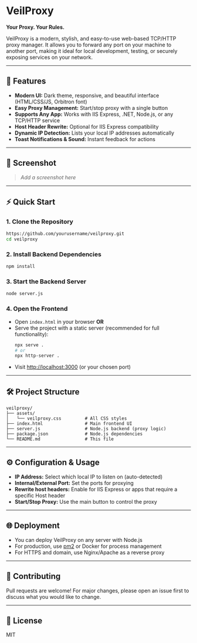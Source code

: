 # VeilProxy

**Your Proxy. Your Rules.**

VeilProxy is a modern, stylish, and easy-to-use web-based TCP/HTTP proxy manager. It allows you to forward any port on your machine to another port, making it ideal for local development, testing, or securely exposing services on your network.

---

## 🚀 Features
- **Modern UI:** Dark theme, responsive, and beautiful interface (HTML/CSS/JS, Orbitron font)
- **Easy Proxy Management:** Start/stop proxy with a single button
- **Supports Any App:** Works with IIS Express, .NET, Node.js, or any TCP/HTTP service
- **Host Header Rewrite:** Optional for IIS Express compatibility
- **Dynamic IP Detection:** Lists your local IP addresses automatically
- **Toast Notifications & Sound:** Instant feedback for actions

---

## 📸 Screenshot
> _Add a screenshot here_

---

## ⚡️ Quick Start

### 1. Clone the Repository
```bash
https://github.com/yourusername/veilproxy.git
cd veilproxy
```

### 2. Install Backend Dependencies
```bash
npm install
```

### 3. Start the Backend Server
```bash
node server.js
```

### 4. Open the Frontend
- Open `index.html` in your browser **OR**
- Serve the project with a static server (recommended for full functionality):
  ```bash
  npx serve .
  # or
  npx http-server .
  ```
- Visit [http://localhost:3000](http://localhost:3000) (or your chosen port)

---

## 🛠️ Project Structure
```
veilproxy/
├── assets/
│   └── veilproxy.css         # All CSS styles
├── index.html                # Main frontend UI
├── server.js                 # Node.js backend (proxy logic)
├── package.json              # Node.js dependencies
└── README.md                 # This file
```

---

## ⚙️ Configuration & Usage
- **IP Address:** Select which local IP to listen on (auto-detected)
- **Internal/External Port:** Set the ports for proxying
- **Rewrite host headers:** Enable for IIS Express or apps that require a specific Host header
- **Start/Stop Proxy:** Use the main button to control the proxy

---

## 🌐 Deployment
- You can deploy VeilProxy on any server with Node.js
- For production, use [pm2](https://pm2.keymetrics.io/) or Docker for process management
- For HTTPS and domain, use Nginx/Apache as a reverse proxy

---

## 🤝 Contributing
Pull requests are welcome! For major changes, please open an issue first to discuss what you would like to change.

---

## 📄 License
MIT 